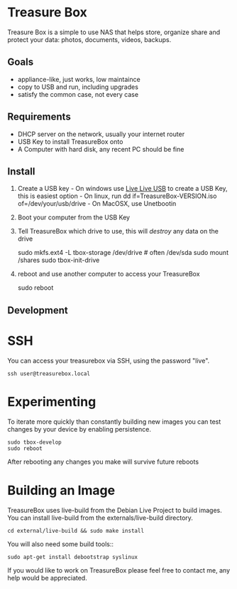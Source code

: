 # Treasure Box

Treasure Box is a simple to use NAS that helps store, organize share and protect your data: photos, documents, videos, backups.


## Goals

  - appliance-like, just works, low maintaince
  - copy to USB and run, including upgrades
  - satisfy the common case, not every case


## Requirements

  - DHCP server on the network, usually your internet router
  - USB Key to install TreasureBox onto
  - A Computer with hard disk, any recent PC should be fine

## Install

  1. Create a USB key
    - On windows use [Live Live USB][linuxliveusb] to create a USB Key, this is easiest option
    - On linux, run dd if=TreasureBox-VERSION.iso of=/dev/your/usb/drive
    - On MacOSX, use Unetbootin
  2. Boot your computer from the USB Key
  3. Tell TreasureBox which drive to use, this will *destroy* any data on the drive

        sudo mkfs.ext4 -L tbox-storage /dev/drive  # often /dev/sda
        sudo mount /shares
        sudo tbox-init-drive

  4. reboot and use another computer to access your TreasureBox

        sudo reboot

## Development

# SSH

You can access your treasurebox via SSH, using the password "live".

    ssh user@treasurebox.local

# Experimenting

To iterate more quickly than constantly building new images you can test changes by your device by enabling persistence.

    sudo tbox-develop
    sudo reboot

After rebooting any changes you make will survive future reboots


# Building an Image

TreasureBox uses live-build from the Debian Live Project to build images.
You can install live-build from the externals/live-build directory.

	cd external/live-build && sudo make install

You will also need some build tools::

	sudo apt-get install debootstrap syslinux

If you would like to work on TreasureBox please feel free to contact me, any
help would be appreciated.

[linuxliveusb]: http://www.linuxliveusb.com/en/download "Linux Live USB"
